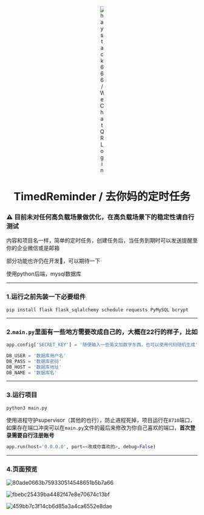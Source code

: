 <div align="center">

<div style="width: 10;>

[![haystack666/WeChatQRLogin](https://haydata-cd.oss-cn-chengdu.aliyuncs.com/github/TimedReminder/logo.png?x-oss-process=style/WeChatQRLogin_image_small)](https://github.com/haystack666/TimedReminder)

</div>

</div>

<h1 align="center">TimedReminder / 去你妈的定时任务</h1>


### **⚠️ 目前未对任何高负载场景做优化，在高负载场景下的稳定性请自行测试**


内容和项目名一样，简单的定时任务，创建任务后，当任务到期时可以发送提醒至你的企业微信或是邮箱


部分功能也许仍在开发🚧，可以期待一下


使用python后端，mysql数据库


---
### 1.运行之前先装一下必要组件


```shell
pip install flask flask_sqlalchemy schedule requests PyMySQL bcrypt
```


---
### 2.`main.py`里面有一些地方需要改成自己的，大概在22行的样子，比如


```python
app.config['SECRET_KEY'] = '随便输入一些英文加数字东西，也可以使用代码随机生成'

DB_USER = '数据库用户名'
DB_PASS = '数据库密码'
DB_HOST = '数据库地址'
DB_NAME = '数据库名'
```


----
### 3.运行项目


```shell
python3 main.py
```

使用进程守护supervisor（其他的也行），防止进程死掉，项目运行在`8710`端口，如果存在端口冲突可以在`main.py`文件的最后来修改为你自己喜欢的端口，**首次登录需要自行注册账号**


```python
app.run(host='0.0.0.0', port=<改成你喜欢的>, debug=False)
```


----
### 4.页面预览


![80ade0663b759330514548651b5b7a66](https://github.com/user-attachments/assets/84d6f485-7a68-4f11-990b-ff42992b9781)


![fbebc25439ba4482f47e8e70674c13bf](https://github.com/user-attachments/assets/ad652ca2-1983-4f6a-8805-58dff4e19bdc)


![459bb7c3f14cb6d85a3a4ca6552e8dae](https://github.com/user-attachments/assets/bd720ca0-3133-4174-94f4-ac609d4ba4a1)



